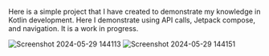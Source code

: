 Here is a simple project that I have created to demonstrate my knowledge in Kotlin development. Here I demonstrate using API calls, Jetpack compose, and navigation. It is a work in progress.

![Screenshot 2024-05-29 144113](https://github.com/krancave/MyRecipeApp/assets/72363615/65d86f6a-370e-43f2-90bf-ac59ac1c2479)
![Screenshot 2024-05-29 144151](https://github.com/krancave/MyRecipeApp/assets/72363615/a037e2cd-2c87-4496-8d79-7eeb21f166fa)
